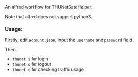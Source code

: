 An alfred workflow for THUNetGateHelper.

Note that alfred does not support python3...

### Usage:

Firstly, edit `account.json`, input the `username` and `password` field.

Then, 

- `thunet i` for login
- `thunet o` for logout
- `thunet c` for checking traffic usage

